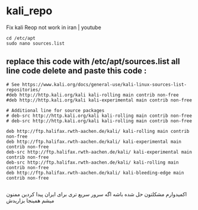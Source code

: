 # kali_repo
Fix kali Reop not work in iran | youtube 
```
cd /etc/apt
sudo nano sources.list
```
## replace this code with /etc/apt/sources.list all line code delete and paste this code :

```
# See https://www.kali.org/docs/general-use/kali-linux-sources-list-repositories/
#deb http://http.kali.org/kali kali-rolling main contrib non-free
#deb http://http.kali.org/kali kali-experimental main contrib non-free

# Additional line for source packages
# deb-src http://http.kali.org/kali kali-rolling main contrib non-free
# deb-src http://http.kali.org/kali kali-rolling main contrib non-free

deb http://ftp.halifax.rwth-aachen.de/kali/ kali-rolling main contrib non-free
deb http://ftp.halifax.rwth-aachen.de/kali/ kali-experimental main contrib non-free
deb-src http://ftp.halifax.rwth-aachen.de/kali/ kali-experimental main contrib non-free
deb-src http://ftp.halifax.rwth-aachen.de/kali/ kali-rolling main contrib non-free
deb http://ftp.halifax.rwth-aachen.de/kali/ kali-bleeding-edge main contrib non-free


```


اکمیدوارم مشکلتون حل شده باشه 
اگه سرور سریع تری برای ایران پیدا کردین ممنون میشم همینجا بزاریدش
